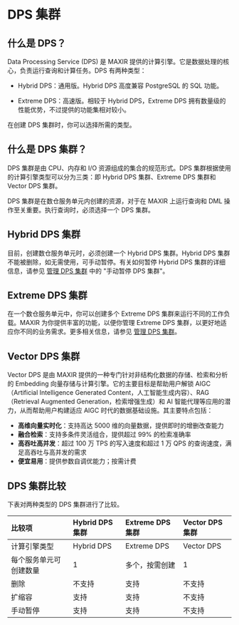 # DPS 集群

## 什么是 DPS？

Data Processing Service (DPS) 是 MAXIR 提供的计算引擎。它是数据处理的核心，负责运行查询和计算任务。DPS 有两种类型： 

- Hybrid DPS：通用版。Hybrid DPS 高度兼容 PostgreSQL 的 SQL 功能。

- Extreme DPS：高速版。相较于 Hybrid DPS，Extreme DPS 拥有数量级的性能优势，不过提供的功能集相对较小。


在创建 DPS 集群时，你可以选择所需的类型。

## 什么是 DPS 集群？

DPS 集群是由 CPU、内存和 I/O 资源组成的集合的规范形式。DPS 集群根据使用的计算引擎类型可以分为三类：即 Hybrid DPS 集群、Extreme DPS 集群和 Vector DPS 集群。

DPS 集群是在数仓服务单元内创建的资源，对于在 MAXIR 上运行查询和 DML 操作至关重要。执行查询时，必须选择一个 DPS 集群。

## Hybrid DPS 集群

目前，创建数仓服务单元时，必须创建一个 Hybrid DPS 集群。Hybrid DPS 集群不能被删除，如无需使用，可手动暂停。有关如何暂停 Hybrid DPS 集群的详细信息，请参见 [管理 DPS 集群](guides/dps-clusters/manage-dps-clusters.md#手动暂停dps集群) 中的 "手动暂停 DPS 集群"。

## Extreme DPS 集群

在一个数仓服务单元中，你可以创建多个 Extreme DPS 集群来运行不同的工作负载。MAXIR 为你提供丰富的功能，以便你管理 Extreme DPS 集群，以更好地适应你不同的业务需求。更多相关信息，请参见 [管理 DPS 集群](manage-dps-clusters.md)。

## Vector DPS 集群
Vector DPS 是由 MAXIR 提供的一种专门针对非结构化数据的存储、检索和分析的 Embedding 向量存储与计算引擎。它的主要目标是帮助用户解锁 AIGC（Artificial Intelligence Generated Content，人工智能生成内容）、RAG（Retrieval Augmented Generation，检索增强生成）和 AI 智能代理等应用的潜力，从而帮助用户构建适应 AIGC 时代的数据基础设施。其主要特点包括：
- **高维向量实时化**：支持高达 5000 维的向量数据，提供即时的增删改查能力
- **融合检索**：支持多条件灵活组合，提供超过 99% 的检索准确率
- **高吞吐高并发**：超过 100 万 TPS 的写入速度和超过 1 万 QPS 的查询速度，满足高吞吐与高并发的需求
- **便宜易用**：提供参数自调优能力；按需计费


## DPS 集群比较
下表对两种类型的 DPS 集群进行了比较。

| 比较项                 | Hybrid DPS 集群 | Extreme DPS 集群 | Vector DPS 集群 
| :--------------------- | :-------------- | :--------------- | :--------------- |
| 计算引擎类型           | Hybrid DPS      | Extreme DPS      | Vector DPS      |
| 每个服务单元可创建数量 | 1               | 多个，按需创建   | 1               |
| 删除                   | 不支持          | 支持             | 不支持          |
| 扩缩容                 | 支持            | 支持             |不支持          | 
| 手动暂停               | 支持            | 支持             |不支持



<br/>
